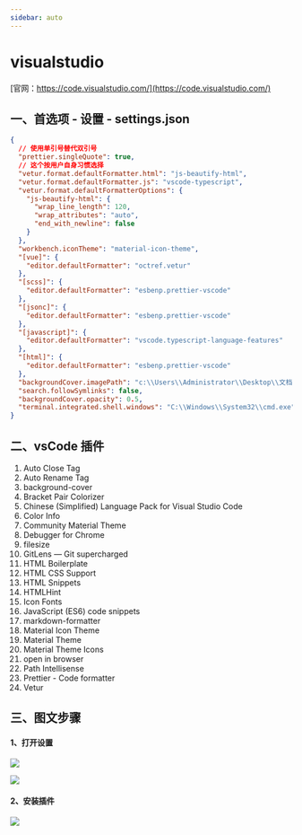 ```yaml
---
sidebar: auto
---
```

# visualstudio

[官网：https://code.visualstudio.com/](https://code.visualstudio.com/)

## 一、首选项 - 设置 - settings.json

```json
{
  // 使用单引号替代双引号
  "prettier.singleQuote": true,
  // 这个按用户自身习惯选择
  "vetur.format.defaultFormatter.html": "js-beautify-html",
  "vetur.format.defaultFormatter.js": "vscode-typescript",
  "vetur.format.defaultFormatterOptions": {
    "js-beautify-html": {
      "wrap_line_length": 120,
      "wrap_attributes": "auto",
      "end_with_newline": false
    }
  },
  "workbench.iconTheme": "material-icon-theme",
  "[vue]": {
    "editor.defaultFormatter": "octref.vetur"
  },
  "[scss]": {
    "editor.defaultFormatter": "esbenp.prettier-vscode"
  },
  "[jsonc]": {
    "editor.defaultFormatter": "esbenp.prettier-vscode"
  },
  "[javascript]": {
    "editor.defaultFormatter": "vscode.typescript-language-features"
  },
  "[html]": {
    "editor.defaultFormatter": "esbenp.prettier-vscode"
  },
  "backgroundCover.imagePath": "c:\\Users\\Administrator\\Desktop\\文档\\2023154.jpg",
  "search.followSymlinks": false,
  "backgroundCover.opacity": 0.5,
  "terminal.integrated.shell.windows": "C:\\Windows\\System32\\cmd.exe"
}
```

## 二、vsCode 插件
1. Auto Close Tag
1. Auto Rename Tag
1. background-cover
1. Bracket Pair Colorizer
1. Chinese (Simplified) Language Pack for Visual Studio Code
1. Color Info
1. Community Material Theme
1. Debugger for Chrome
1. filesize
1. GitLens — Git supercharged
1. HTML Boilerplate
1. HTML CSS Support
1. HTML Snippets
1. HTMLHint
1. Icon Fonts
1. JavaScript (ES6) code snippets
1. markdown-formatter
1. Material Icon Theme
1. Material Theme
1. Material Theme Icons
1. open in browser
1. Path Intellisense
1. Prettier - Code formatter
1. Vetur

## 三、图文步骤

#### 1、打开设置
<p></p><img src="https://gitee.com/lyt-top/vue-admin-wonderful-images/raw/master/doc/vs-code1.png"/>
<p></p><img src="https://gitee.com/lyt-top/vue-admin-wonderful-images/raw/master/doc/vs-code2.png"/>

#### 2、安装插件
<p></p><img src="https://gitee.com/lyt-top/vue-admin-wonderful-images/raw/master/doc/vs-code3.png"/>